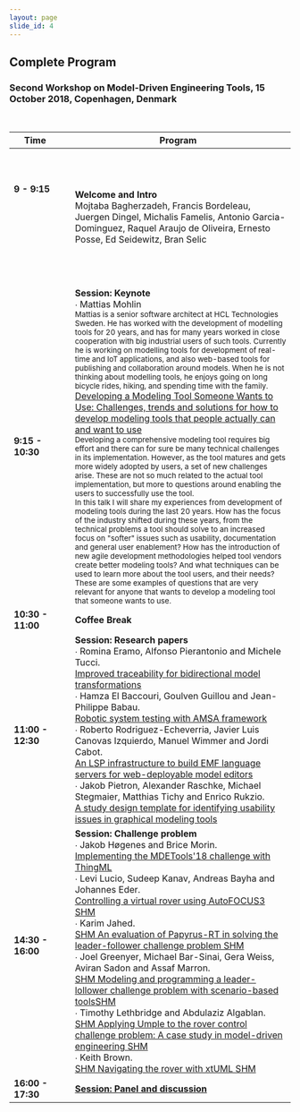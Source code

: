 ```yaml
---
layout: page
slide_id: 4
---
```

## Complete Program
### Second Workshop on Model-Driven Engineering Tools, 15 October 2018, Copenhagen, Denmark
<br />

|Time &nbsp;   &nbsp;          | Program &nbsp; | 
----------------------- | -------------- |
<br/><br/><br/><strong>9 - 9:15 </strong> &nbsp; &nbsp; &nbsp;  &nbsp; &nbsp; &nbsp;   &nbsp; &nbsp; &nbsp;    &nbsp; &nbsp; &nbsp; &nbsp; &nbsp; &nbsp;   &nbsp; &nbsp; &nbsp;    &nbsp; &nbsp; &nbsp;   &nbsp; &nbsp; &nbsp;   &nbsp; &nbsp; &nbsp;    &nbsp; &nbsp; &nbsp;  &nbsp; &nbsp; &nbsp;&nbsp; &nbsp; &nbsp; &nbsp; &nbsp;  &nbsp; &nbsp; &nbsp; &nbsp; &nbsp; &nbsp;  &nbsp; &nbsp; &nbsp; &nbsp;  &nbsp; &nbsp; &nbsp;  &nbsp; &nbsp; &nbsp; &nbsp; &nbsp; &nbsp;  &nbsp; &nbsp; &nbsp; &nbsp; &nbsp; &nbsp;  &nbsp; &nbsp; &nbsp; &nbsp; &nbsp; &nbsp;  &nbsp; &nbsp; &nbsp;  &nbsp; &nbsp; &nbsp;  &nbsp; &nbsp; &nbsp; &nbsp; &nbsp; &nbsp;  &nbsp; &nbsp; &nbsp;    | <strong>Welcome and Intro</strong> <br /> Mojtaba Bagherzadeh, Francis Bordeleau, Juergen Dingel, Michalis Famelis, Antonio Garcia-Dominguez, Raquel Araujo de Oliveira, Ernesto Posse, Ed Seidewitz, Bran Selic| 
<strong>9:15 - 10:30 </strong>    | <strong>Session: Keynote</strong> <br /> <medium> &#x2219; Mattias Mohlin</medium>  <br/> <small> Mattias is a senior software architect at HCL Technologies Sweden. He has worked with the development of modelling tools for 20 years, and has for many years worked in close cooperation with big industrial users of such tools. Currently he is working on modelling tools for development of real-time and IoT applications, and also web-based tools for publishing and collaboration around models. When he is not thinking about modelling tools, he enjoys going on long bicycle rides, hiking, and spending time with the family. </small><br />[Developing a Modeling Tool Someone Wants to Use: Challenges, trends and solutions for how to develop modeling tools that people actually can and want to use]() <br/><small> Developing a comprehensive modeling tool requires big effort and there can for sure be many technical challenges in its implementation. However, as the tool matures and gets more widely adopted by users, a set of new challenges arise. These are not so much related to the actual tool implementation, but more to questions around enabling the users to successfully use the tool. <br/> In this talk I will share my experiences from development of modeling tools during the last 20 years. How has the focus of the industry shifted during these years, from the technical problems a tool should solve to an increased focus on "softer" issues such as usability, documentation and general user enablement? How has the introduction of new agile development methodologies helped tool vendors create better modeling tools? And what techniques can be used to learn more about the tool users, and their needs? These are some examples of questions that are very relevant for anyone that wants to develop a modeling tool that someone wants to use.</small> | 
<strong>10:30 - 11:00 </strong> &nbsp; &nbsp; &nbsp;          | <strong>Coffee Break</strong> | 
<br/><br/><strong>11:00 - 12:30 </strong> &nbsp; &nbsp; &nbsp;    &nbsp; &nbsp; &nbsp;  &nbsp; &nbsp; &nbsp;       | <strong>Session: Research papers</strong> <br/> <medium> &#x2219; Romina Eramo, Alfonso Pierantonio and Michele Tucci. </medium> <br /> [ Improved traceability for bidirectional model transformations ]() <br/> <medium> &#x2219; Hamza El Baccouri, Goulven Guillou and Jean-Philippe Babau. </medium> <br /> [ Robotic system testing with AMSA framework ]() <br/> <medium> &#x2219; Roberto Rodriguez-Echeverria, Javier Luis Canovas Izquierdo, Manuel Wimmer and Jordi Cabot. </medium> <br /> [ An LSP infrastructure to build EMF language servers for web-deployable model editors ]() <br/> <medium> &#x2219; Jakob Pietron, Alexander Raschke, Michael Stegmaier, Matthias Tichy and Enrico Rukzio. </medium> <br /> [ A study design template for identifying usability issues in graphical modeling tools]() <br/> | 
<strong>14:30 - 16:00 </strong> &nbsp; &nbsp; &nbsp;    &nbsp; &nbsp; &nbsp;  &nbsp; &nbsp; &nbsp;       | <strong>Session: Challenge problem</strong> <br/> <medium> &#x2219; Jakob Høgenes and Brice Morin. </medium> <br /> [ Implementing the MDETools'18 challenge with ThingML]() <br/> <medium> &#x2219; Levi Lucio, Sudeep Kanav, Andreas Bayha and Johannes Eder. </medium> <br /> [ Controlling a virtual rover using AutoFOCUS3 SHM]() <br/> <medium> &#x2219; Karim Jahed. </medium> <br /> [SHM An evaluation of Papyrus-RT in solving the leader-follower challenge problem SHM]() <br/> <medium> &#x2219; Joel Greenyer, Michael Bar-Sinai, Gera Weiss, Aviran Sadon and Assaf Marron. </medium> <br /> [SHM Modeling and  programming a leader-lollower challenge problem with scenario-based toolsSHM]() <br/> <medium> &#x2219; Timothy Lethbridge and Abdulaziz Algablan. </medium> <br /> [SHM Applying Umple to the rover control challenge problem: A case study in model-driven engineering SHM]() <br/> <medium> &#x2219; Keith Brown. </medium> <br /> [SHM Navigating the rover with xtUML SHM]()| 
<strong>16:00 - 17:30 </strong> &nbsp;  | <strong>[Session: Panel and discussion](./panel.html)</strong> | 
